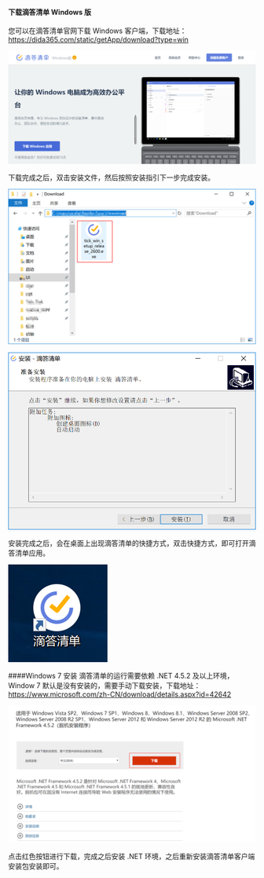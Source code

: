 #### 下载滴答清单 Windows 版

您可以在滴答清单官网下载 Windows 客户端，下载地址：https://dida365.com/static/getApp/download?type=win

![windld1](win/win4.1/windownload1.png)


下载完成之后，双击安装文件，然后按照安装指引下一步完成安装。

![windld2](win/win4.1/windld2.png)

![windld3](win/win4.1/windld3.png)

安装完成之后，会在桌面上出现滴答清单的快捷方式，双击快捷方式，即可打开滴答清单应用。

![windld4](win/win4.1/windld4.png)

####Windows 7 安装
滴答清单的运行需要依赖 .NET 4.5.2 及以上环境，Window 7 默认是没有安装的，需要手动下载安装，下载地址：https://www.microsoft.com/zh-CN/download/details.aspx?id=42642

![windld5](win/win4.1/windld5.png)

点击红色按钮进行下载，完成之后安装 .NET 环境，之后重新安装滴答清单客户端安装包安装即可。